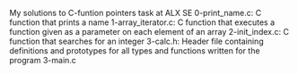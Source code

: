 My solutions to C-funtion pointers task at ALX SE
0-print_name.c: C function that prints a name
1-array_iterator.c: C function that executes a function given as a parameter on each element of an array
2-init_index.c: C function that searches for an integer
3-calc.h: Header file containing definitions and prototypes for all types and functions written for the program 3-main.c
